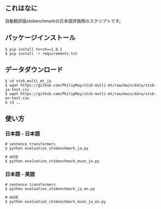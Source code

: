 
## これはなに

自動翻訳版stsbenchmarkの日本語評価用のスクリプトです。

## パッケージインストール

```
$ pip install torch==1.8.1
$ pip install -r requirements.txt
```

## データダウンロード

```
$ cd stsb_multi_mt_ja
$ wget https://github.com/PhilipMay/stsb-multi-mt/raw/main/data/stsb-ja-test.csv
$ wget https://github.com/PhilipMay/stsb-multi-mt/raw/main/data/stsb-en-test.csv
$ cd ..
```

## 使い方

### 日本語 - 日本語

```
# sentence transformers
$ python evaluation_stsbenchmark_ja.py

# mUSE
$ python evaluation_stsbenchmark_muse_ja.py
```

### 日本語 - 英語

```
# sentence transformers
$ python evaluation_stsbenchmark_ja_en.py

# mUSE
$ python evaluation_stsbenchmark_muse_ja_en.py
```


